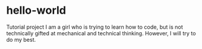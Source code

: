 # hello-world
Tutorial project
I am a girl who is trying to learn how to code, but is not technically gifted 
at mechanical and technical thinking. However, I will try to do my best. 
